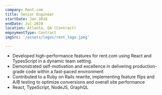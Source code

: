 ```yaml
---
company: Rent.com
title: Senior Engineer
startDate: Jan 2018
endDate: Jul 2019
location: Atlanta, GA (Contract)
empoymentType: Contract
imgSrc: '/assets/logos/rent_logo.jpeg'

---
```


* Developed high-performance features for rent.com using React and TypesScript in a
dynamic team setting.  
* Demonstrated self-motivation and excellence in delivering production-grade code within a
fast-paced environment    
* Contributed to a Ruby on Rails rewrite, implementing feature flips and A/B testing to
optimize conversions and overall site performance    
* React, TypeScript, NodeJS, GraphQL 